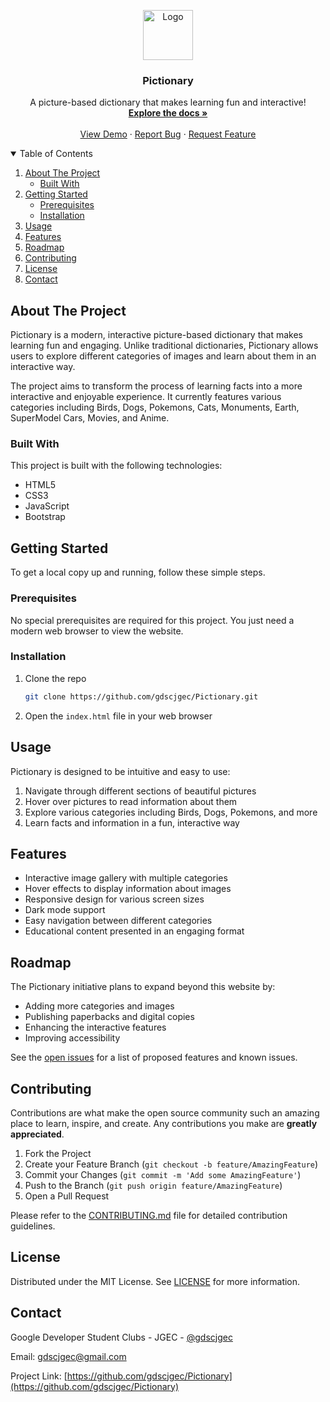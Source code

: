 <!-- PROJECT LOGO -->
<p align="center">
  <a href="https://github.com/gdscjgec/Pictionary">
    <img src="./pages/images/logo.png" alt="Logo" width="80" height="80">
  </a>

  <h3 align="center">Pictionary</h3>

  <p align="center">
    A picture-based dictionary that makes learning fun and interactive!
    <br />
    <a href="https://github.com/gdscjgec/Pictionary"><strong>Explore the docs »</strong></a>
    <br />
    <br />
    <a href="https://github.com/gdscjgec/Pictionary">View Demo</a>
    ·
    <a href="https://github.com/gdscjgec/Pictionary/issues">Report Bug</a>
    ·
    <a href="https://github.com/gdscjgec/Pictionary/issues">Request Feature</a>
  </p>
</p>

<!-- TABLE OF CONTENTS -->
<details open="open">
  <summary>Table of Contents</summary>
  <ol>
    <li>
      <a href="#about-the-project">About The Project</a>
      <ul>
        <li><a href="#built-with">Built With</a></li>
      </ul>
    </li>
    <li>
      <a href="#getting-started">Getting Started</a>
      <ul>
        <li><a href="#prerequisites">Prerequisites</a></li>
        <li><a href="#installation">Installation</a></li>
      </ul>
    </li>
    <li><a href="#usage">Usage</a></li>
    <li><a href="#features">Features</a></li>
    <li><a href="#roadmap">Roadmap</a></li>
    <li><a href="#contributing">Contributing</a></li>
    <li><a href="#license">License</a></li>
    <li><a href="#contact">Contact</a></li>
  </ol>
</details>

<!-- ABOUT THE PROJECT -->
## About The Project

Pictionary is a modern, interactive picture-based dictionary that makes learning fun and engaging. Unlike traditional dictionaries, Pictionary allows users to explore different categories of images and learn about them in an interactive way.

The project aims to transform the process of learning facts into a more interactive and enjoyable experience. It currently features various categories including Birds, Dogs, Pokemons, Cats, Monuments, Earth, SuperModel Cars, Movies, and Anime.

### Built With

This project is built with the following technologies:

* HTML5
* CSS3
* JavaScript
* Bootstrap

<!-- GETTING STARTED -->
## Getting Started

To get a local copy up and running, follow these simple steps.

### Prerequisites

No special prerequisites are required for this project. You just need a modern web browser to view the website.

### Installation

1. Clone the repo
   ```sh
   git clone https://github.com/gdscjgec/Pictionary.git
   ```
2. Open the `index.html` file in your web browser

<!-- USAGE -->
## Usage

Pictionary is designed to be intuitive and easy to use:

1. Navigate through different sections of beautiful pictures
2. Hover over pictures to read information about them
3. Explore various categories including Birds, Dogs, Pokemons, and more
4. Learn facts and information in a fun, interactive way

<!-- FEATURES -->
## Features

* Interactive image gallery with multiple categories
* Hover effects to display information about images
* Responsive design for various screen sizes
* Dark mode support
* Easy navigation between different categories
* Educational content presented in an engaging format

<!-- ROADMAP -->
## Roadmap

The Pictionary initiative plans to expand beyond this website by:

* Adding more categories and images
* Publishing paperbacks and digital copies
* Enhancing the interactive features
* Improving accessibility

See the [open issues](https://github.com/gdscjgec/Pictionary/issues) for a list of proposed features and known issues.

<!-- CONTRIBUTING -->
## Contributing

Contributions are what make the open source community such an amazing place to learn, inspire, and create. Any contributions you make are **greatly appreciated**.

1. Fork the Project
2. Create your Feature Branch (`git checkout -b feature/AmazingFeature`)
3. Commit your Changes (`git commit -m 'Add some AmazingFeature'`)
4. Push to the Branch (`git push origin feature/AmazingFeature`)
5. Open a Pull Request

Please refer to the [CONTRIBUTING.md](CONTRIBUTING.md) file for detailed contribution guidelines.

<!-- LICENSE -->
## License

Distributed under the MIT License. See [LICENSE](LICENSE) for more information.

<!-- CONTACT -->
## Contact

Google Developer Student Clubs - JGEC - [@gdscjgec](https://github.com/gdscjgec)

Email: gdscjgec@gmail.com

Project Link: [https://github.com/gdscjgec/Pictionary](https://github.com/gdscjgec/Pictionary)
